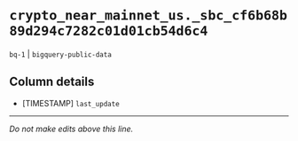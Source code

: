 # `crypto_near_mainnet_us._sbc_cf6b68b89d294c7282c01d01cb54d6c4`
`bq-1` | `bigquery-public-data`

## Column details
* [TIMESTAMP] `last_update`

-------------------------------------------------------------------------------
*Do not make edits above this line.*
